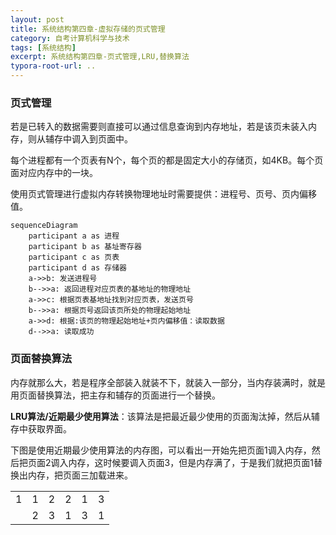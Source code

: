 ```yaml
---
layout: post
title: 系统结构第四章-虚拟存储的页式管理
category: 自考计算机科学与技术
tags: [系统结构]
excerpt: 系统结构第四章-页式管理,LRU,替换算法
typora-root-url: ..
---
```


### 页式管理

若是已转入的数据需要则直接可以通过信息查询到内存地址，若是该页未装入内存，则从辅存中调入到页面中。

每个进程都有一个页表有N个，每个页的都是固定大小的存储页，如4KB。每个页面对应内存中的一块。

使用页式管理进行虚拟内存转换物理地址时需要提供：进程号、页号、页内偏移值。

```mermaid
sequenceDiagram
	participant a as 进程
	participant b as 基址寄存器
	participant c as 页表
	participant d as 存储器
	a->>b: 发送进程号
	b-->>a: 返回进程对应页表的基地址的物理地址
	a->>c: 根据页表基地址找到对应页表，发送页号
	b-->>a: 根据页号返回该页所处的物理起始地址
	a->>d: 根据:该页的物理起始地址+页内偏移值：读取数据
	d-->>a: 读取成功
```

### 页面替换算法

内存就那么大，若是程序全部装入就装不下，就装入一部分，当内存装满时，就是用页面替换算法，把主存和辅存的页面进行一个替换。

**LRU算法/近期最少使用算法**：该算法是把最近最少使用的页面淘汰掉，然后从辅存中获取界面。

下图是使用近期最少使用算法的内存图，可以看出一开始先把页面1调入内存，然后把页面2调入内存，这时候要调入页面3，但是内存满了，于是我们就把页面1替换出内存，把页面三加载进来。

|      |      |      |      |      |      |
| ---- | ---- | ---- | ---- | ---- | ---- |
| 1    | 1    | 2    | 2    | 1    | 3    |
|      | 2    | 3    | 1    | 3    | 1    |

